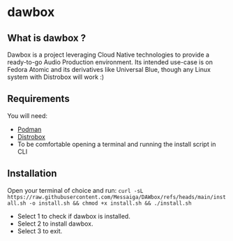 # dawbox

## What is dawbox ?

Dawbox is a project leveraging Cloud Native technologies to provide a ready-to-go Audio Production environment.  Its intended use-case is on Fedora Atomic and its derivatives like Universal Blue, though any Linux system with Distrobox will work :)

## Requirements

You will need:
- [Podman](https://podman.io/)
- [Distrobox](https://github.com/89luca89/distrobox)
- To be comfortable opening a terminal and running the install script in CLI

## Installation
Open your terminal of choice and run:
`curl -sL https://raw.githubusercontent.com/Messaiga/DAWbox/refs/heads/main/install.sh -o install.sh && chmod +x install.sh && ./install.sh`

- Select 1 to check if dawbox is installed.
- Select 2 to install dawbox.
- Select 3 to exit.
